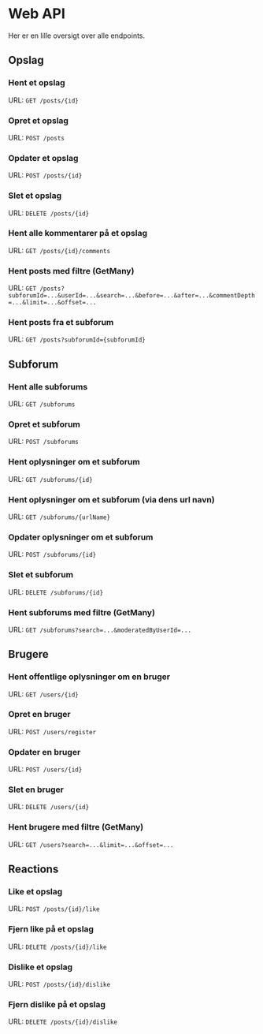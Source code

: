 # Web API

Her er en lille oversigt over alle endpoints.

## Opslag

### Hent et opslag

URL: `GET /posts/{id}`

### Opret et opslag

URL: `POST /posts`

### Opdater et opslag

URL: `POST /posts/{id}`

### Slet et opslag

URL: `DELETE /posts/{id}`

### Hent alle kommentarer på et opslag

URL: `GET /posts/{id}/comments`

### Hent posts med filtre (GetMany)

URL: `GET /posts?subforumId=...&userId=...&search=...&before=...&after=...&commentDepth=...&limit=...&offset=...`

### Hent posts fra et subforum

URL: `GET /posts?subforumId={subforumId}`

## Subforum

### Hent alle subforums

URL: `GET /subforums`

### Opret et subforum

URL: `POST /subforums`

### Hent oplysninger om et subforum

URL: `GET /subforums/{id}`

### Hent oplysninger om et subforum (via dens url navn)

URL: `GET /subforums/{urlName}`

### Opdater oplysninger om et subforum

URL: `POST /subforums/{id}`

### Slet et subforum

URL: `DELETE /subforums/{id}`

### Hent subforums med filtre (GetMany)

URL: `GET /subforums?search=...&moderatedByUserId=...`

## Brugere

### Hent offentlige oplysninger om en bruger

URL: `GET /users/{id}`

### Opret en bruger

URL: `POST /users/register`

### Opdater en bruger

URL: `POST /users/{id}`

### Slet en bruger

URL: `DELETE /users/{id}`

### Hent brugere med filtre (GetMany)

URL: `GET /users?search=...&limit=...&offset=...`

## Reactions

### Like et opslag

URL: `POST /posts/{id}/like`

### Fjern like på et opslag

URL: `DELETE /posts/{id}/like`

### Dislike et opslag

URL: `POST /posts/{id}/dislike`

### Fjern dislike på et opslag

URL: `DELETE /posts/{id}/dislike`